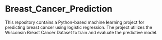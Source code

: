 # Breast_Cancer_Prediction
This repository contains a Python-based machine learning project for predicting breast cancer using logistic regression. The project utilizes the Wisconsin Breast Cancer Dataset to train and evaluate the predictive model.
